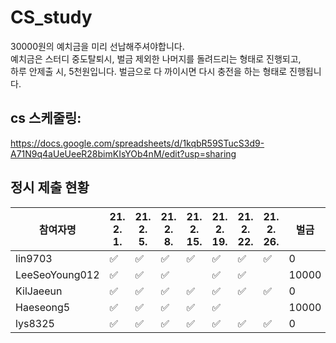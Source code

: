 # CS_study
 30000원의  예치금을 미리 선납해주셔야합니다.  
 예치금은 스터디  중도탈퇴시,  벌금 제외한 나머지를 돌려드리는 형태로 진행되고,  
 하루 안제출 시, 5천원입니다. 벌금으로 다 까이시면 다시 충전을 하는 형태로 진행됩니다. 
 
## cs 스케줄링:
https://docs.google.com/spreadsheets/d/1kqbR59STucS3d9-A71N9q4aUeUeeR28bimKIsYOb4nM/edit?usp=sharing
## 정시 제출 현황 
|참여자명 |21. 2. 1.|21. 2. 5.|21. 2. 8.|21. 2. 15.|21. 2. 19.|21. 2. 22.|21. 2. 26.|벌금|이전달| 남은 보증금|
|---|---|---|---|---|---|---|---|---|---|---|
lin9703|✅|✅|✅|✅|✅|✅|✅|0|30000|30000|
LeeSeoYoung012|✅|✅|✅|  |✅|✅|  |10000|20000|10000|
KilJaeeun|✅|✅|✅|✅|✅|✅|✅|0|30000|30000|
Haeseong5|✅|✅|✅|✅|✅|  |  |10000|25000|15000|
lys8325|✅|✅|✅|✅|✅|✅|✅|0|30000|30000|
